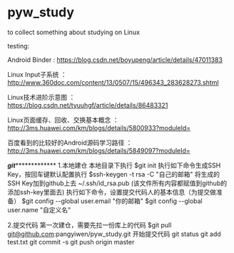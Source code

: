 # pyw_study
to collect something about studying on Linux

testing:

Android Binder : https://blog.csdn.net/boyupeng/article/details/47011383

Linux Input子系统 ：http://www.360doc.com/content/13/0507/15/496343_283628273.shtml

Linux技术进阶示意图 ： https://blog.csdn.net/tyuuhgf/article/details/86483321

Linux页面缓存、回收、交换基本概念 ：http://3ms.huawei.com/km/blogs/details/5800933?moduleId=

百度看到的比较好的Android源码学习路径 ：http://3ms.huawei.com/km/blogs/details/5849097?moduleId=



*******************************************git********************************************************
1.本地建仓
  本地目录下执行
  $git init
  执行如下命令生成SSH Key，按回车键默认配置执行
  $ssh-keygen -t rsa -C "自己的邮箱"
  将生成的SSH Key加到github上去
  ~/.ssh/id_rsa.pub  (该文件所有内容都赋值到github的添加ssh-key里面去)
  执行如下命令，设置提交代码人的基本信息（为提交做准备）
  $git config --global user.email "你的邮箱"
  $git config --global user.name "自定义名"
  
2.提交代码
  第一次建仓，需要先拉一份库上的代码
  $git pull git@github.com:pangyiwen/pyw_study.git
  开始提交代码
  git status
  git add test.txt
  git commit -s
  git push origin master
